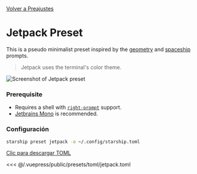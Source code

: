 [Volver a Preajustes](./README.md#jetpack)

# Jetpack Preset

This is a pseudo minimalist preset inspired by the [geometry](https://github.com/geometry-zsh/geometry) and [spaceship](https://github.com/spaceship-prompt/spaceship-prompt) prompts.

> Jetpack uses the terminal's color theme.

![Screenshot of Jetpack preset](/presets/img/jetpack.png)

### Prerequisite

- Requires a shell with [`right-prompt`](https://starship.rs/advanced-config/#enable-right-prompt) support.
- [Jetbrains Mono](https://www.jetbrains.com/lp/mono/) is recommended.

### Configuración

```sh
starship preset jetpack -o ~/.config/starship.toml
```

[Clic para descargar TOML](/presets/toml/jetpack.toml)

<<< @/.vuepress/public/presets/toml/jetpack.toml
